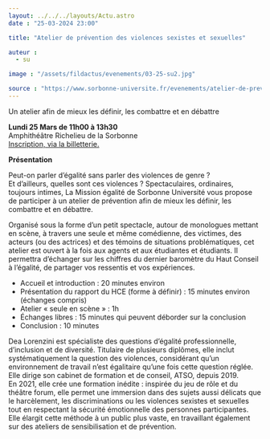 ```yaml
---
layout: ../../../layouts/Actu.astro
date : "25-03-2024 23:00"

title: "Atelier de prévention des violences sexistes et sexuelles"

auteur :
  - su

image : "/assets/fildactus/evenements/03-25-su2.jpg"

source : "https://www.sorbonne-universite.fr/evenements/atelier-de-prevention-des-violences-sexistes-et-sexuelles"
---
```


Un atelier afin de mieux les définir, les combattre et en débattre

__Lundi 25 Mars de 11h00 à 13h30__  
Amphithéâtre Richelieu de la Sorbonne  
[Inscription, via la billetterie.](https://www.billetweb.fr/atelier-prevention-vss)

__Présentation__

Peut-on parler d’égalité sans parler des violences de genre ?  
Et d’ailleurs, quelles sont ces violences ? Spectaculaires, ordinaires, toujours intimes, La Mission égalité de Sorbonne Université vous propose de participer à un atelier de prévention afin de mieux les définir, les combattre et en débattre.

Organisé sous la forme d’un petit spectacle, autour de monologues mettant en scène, à travers une seule et même comédienne, des victimes, des acteurs (ou des actrices) et des témoins de situations problématiques, cet atelier est ouvert à la fois aux agents et aux étudiantes et étudiants. Il permettra d’échanger sur les chiffres du dernier baromètre du Haut Conseil à l’égalité, de partager vos ressentis et vos expériences.

- Accueil et introduction : 20 minutes environ  
- Présentation du rapport du HCE (forme à définir) : 15 minutes environ (échanges compris)  
- Atelier « seule en scène » : 1h  
- Échanges libres : 15 minutes qui peuvent déborder sur la conclusion  
- Conclusion : 10 minutes

Dea Lorenzini est spécialiste des questions d’égalité professionnelle, d’inclusion et de diversité. Titulaire de plusieurs diplômes, elle inclut systématiquement la question des violences, considérant qu’un environnement de travail n’est égalitaire qu’une fois cette question réglée. Elle dirige son cabinet de formation et de conseil, ATSO, depuis 2019.  
En 2021, elle crée une formation inédite : inspirée du jeu de rôle et du théâtre forum, elle permet une immersion dans des sujets aussi délicats que le harcèlement, les discriminations ou les violences sexistes et sexuelles tout en respectant la sécurité émotionnelle des personnes participantes. Elle élargit cette méthode à un public plus vaste, en travaillant également sur des ateliers de sensibilisation et de prévention.  

